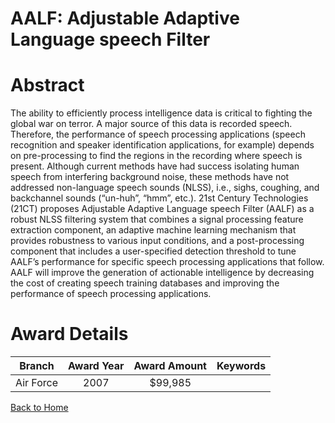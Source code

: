
AALF: Adjustable Adaptive Language speech Filter
================================================

# Abstract


The ability to efficiently process intelligence data is critical to fighting the global war on terror.  A major source of this data is recorded speech.  Therefore, the performance of speech processing applications (speech recognition and speaker identification applications, for example) depends on pre-processing to find the regions in the recording where speech is present.  Although current methods have had success isolating human speech from interfering background noise, these methods have not addressed non-language speech sounds (NLSS), i.e., sighs, coughing, and backchannel sounds (“un-huh”, “hmm”, etc.). 21st Century Technologies (21CT) proposes Adjustable Adaptive Language speech Filter (AALF) as a robust NLSS filtering system that combines a signal processing feature extraction component, an adaptive machine learning mechanism that provides robustness to various input conditions, and a post-processing component that includes a user-specified detection threshold to tune AALF’s performance for specific speech processing applications that follow.  AALF will improve the generation of actionable intelligence by decreasing the cost of creating speech training databases and improving the performance of speech processing applications.  

# Award Details

|Branch|Award Year|Award Amount|Keywords|
| :---: | :---: | :---: | :---: |
|Air Force|2007|$99,985||
  
  


[Back to Home](https://github.com/chrischow/dod_sbir_awards/DJ/#1301)